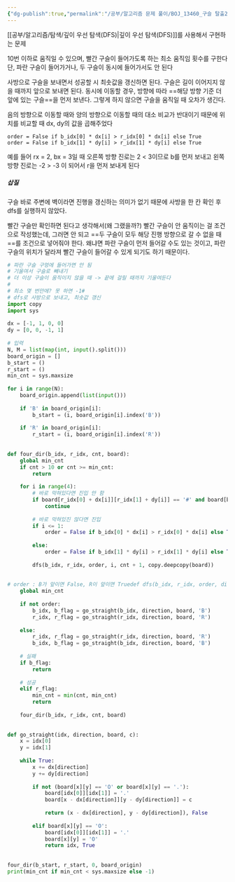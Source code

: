```yaml
---
{"dg-publish":true,"permalink":"/공부/알고리즘 문제 풀이/BOJ_13460_구슬 탈출2/","dgPassFrontmatter":true}
---
```


[[공부/알고리즘/탐색/깊이 우선 탐색(DFS)\|깊이 우선 탐색(DFS)]]를 사용해서 구현하는 문제

10번 이하로 움직일 수 있으며, 빨간 구슬이 들어가도록 하는 최소 움직임 횟수를 구한다
단, 파란 구슬이 들어가거나, 두 구슬이 동시에 들어가서도 안 된다

사방으로 구슬을 보내면서 성공할 시 최솟값을 갱신하면 된다. 구슬은 길이 이어지지 않을 때까지 앞으로 보내면 된다. 동시에 이동할 경우, 방향에 따라 ==해당 방향 기준 더 앞에 있는 구슬==을 먼저 보낸다. 그렇게 하지 않으면 구슬을 움직일 때 오차가 생긴다.

음의 방향으로 이동할 때와 양의 방향으로 이동할 때의 대소 비교가 반대이기 때문에 위치를 비교할 때 dx, dy의 값을 곱해주었다

```
order = False if b_idx[0] * dx[i] > r_idx[0] * dx[i] else True
order = False if b_idx[1] * dy[i] > r_idx[1] * dy[i] else True
```

예를 들어 rx = 2, bx = 3일 때 오른쪽 방향 진로는 2 < 3이므로 b를 먼저 보내고 왼쪽 방향 진로는 -2 > -3 이 되어서 r을 먼저 보내게 된다

##### 삽질
구슬 바로 주변에 벽이라면 진행을 갱신하는 의미가 없기 때문에 사방을 한 칸 확인 후 dfs를 실행하지 않았다.

빨간 구슬만 확인하면 된다고 생각해서(왜 그랬을까?) 빨간 구슬이 안 움직이는 걸 조건으로 작성했는데, 그러면 안 되고 ==두 구슬이 모두 해당 진행 방향으로 갈 수 없을 때==를 조건으로 넣어줘야 한다. 왜냐면 파란 구슬이 먼저 들어갈 수도 있는 것이고, 파란 구슬의 위치가 달라져 빨간 구슬이 들어갈 수 있게 되기도 하기 때문이다.


```python
# 파란 구슬 구멍에 들어가면 안 됨  
# 기울여서 구슬로 빼내기  
# 더 이상 구슬이 움직이지 않을 때 -> 끝에 걸릴 때까지 기울여둔다  
#  
# 최소 몇 번만에? 못 하면 -1#  
# dfs로 사방으로 보내고, 최솟값 갱신  
import copy  
import sys  
  
dx = [-1, 1, 0, 0]  
dy = [0, 0, -1, 1]  
  
# 입력  
N, M = list(map(int, input().split()))  
board_origin = []  
b_start = ()  
r_start = ()  
min_cnt = sys.maxsize  
  
for i in range(N):  
    board_origin.append(list(input()))  
  
    if 'B' in board_origin[i]:  
        b_start = (i, board_origin[i].index('B'))  
  
    if 'R' in board_origin[i]:  
        r_start = (i, board_origin[i].index('R'))  
  
  
def four_dir(b_idx, r_idx, cnt, board):  
    global min_cnt  
    if cnt > 10 or cnt >= min_cnt:  
        return  
  
    for i in range(4):  
        # 바로 막혀있다면 진입 안 함  
        if board[r_idx[0] + dx[i]][r_idx[1] + dy[i]] == '#' and board[b_idx[0] + dx[i]][b_idx[1] + dy[i]] == '#':  
            continue  
  
        # 바로 막혀있진 않다면 진입  
        if i <= 1:  
            order = False if b_idx[0] * dx[i] > r_idx[0] * dx[i] else True  
  
        else:  
            order = False if b_idx[1] * dy[i] > r_idx[1] * dy[i] else True  
  
        dfs(b_idx, r_idx, order, i, cnt + 1, copy.deepcopy(board))  
  
  
# order : B가 앞이면 False, R이 앞이면 Truedef dfs(b_idx, r_idx, order, direction, cnt, board):  
    global min_cnt  
  
    if not order:  
        b_idx, b_flag = go_straight(b_idx, direction, board, 'B')  
        r_idx, r_flag = go_straight(r_idx, direction, board, 'R')  
  
    else:  
        r_idx, r_flag = go_straight(r_idx, direction, board, 'R')  
        b_idx, b_flag = go_straight(b_idx, direction, board, 'B')  
  
    # 실패  
    if b_flag:  
        return  
  
    # 성공  
    elif r_flag:  
        min_cnt = min(cnt, min_cnt)  
        return  
  
    four_dir(b_idx, r_idx, cnt, board)  
  
  
def go_straight(idx, direction, board, c):  
    x = idx[0]  
    y = idx[1]  
  
    while True:  
        x += dx[direction]  
        y += dy[direction]  
  
        if not (board[x][y] == 'O' or board[x][y] == '.'):  
            board[idx[0]][idx[1]] = '.'  
            board[x - dx[direction]][y - dy[direction]] = c  
  
            return (x - dx[direction], y - dy[direction]), False  
  
        elif board[x][y] == 'O':  
            board[idx[0]][idx[1]] = '.'  
            board[x][y] = 'O'  
            return idx, True  
  
  
four_dir(b_start, r_start, 0, board_origin)  
print(min_cnt if min_cnt < sys.maxsize else -1)
```